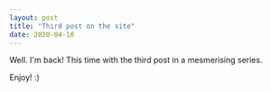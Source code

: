 ```yaml
---
layout: post
title: "Third post on the site"
date: 2020-04-10
---
```


Well. I'm back! This time with the third post in a mesmerising series. 

Enjoy! :)